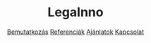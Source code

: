 <header>
    <div class="navbar">
      <h1>LegaInno</h1>
      <nav>
        <a href="/home" class="{% if page.url == '/home/' %}active{% endif %}">Bemutatkozás</a>
        <a href="/referenciak" class="{% if page.url == '/referenciak/' %}active{% endif %}">Referenciák</a>
        <a href="/ajanlatok" class="{% if page.url == '/ajanlatok/' %}active{% endif %}">Ajánlatok</a>
        <a href="/kapcsolat" class="{% if page.url == '/kapcsolat/' %}active{% endif %}">Kapcsolat</a>
      </nav>
    </div>
  </header>